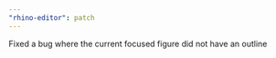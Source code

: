```yaml
---
"rhino-editor": patch
---
```


Fixed a bug where the current focused figure did not have an outline
